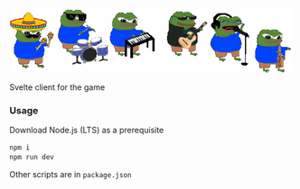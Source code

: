 ![band](/client/image.gif)

Svelte client for the game

### Usage

Download Node.js (LTS) as a prerequisite

```sh
npm i
npm run dev
```

Other scripts are in `package.json`


